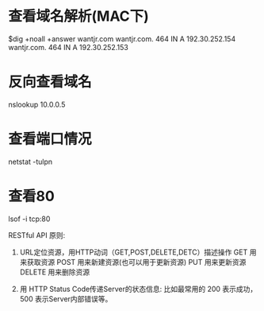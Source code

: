 # 查看域名解析(MAC下)
$dig +noall +answer wantjr.com
wantjr.com.     464 IN  A   192.30.252.154
wantjr.com.     464 IN  A   192.30.252.153

# 反向查看域名
nslookup 10.0.0.5

# 查看端口情况
netstat -tulpn

# 查看80
lsof -i tcp:80



RESTful API 原则:
1. URL定位资源，用HTTP动词（GET,POST,DELETE,DETC）描述操作
    GET     用来获取资源
    POST    用来新建资源(也可以用于更新资源)
    PUT     用来更新资源
    DELETE  用来删除资源

2. 用 HTTP Status Code传递Server的状态信息:
    比如最常用的 200 表示成功，500 表示Server内部错误等。
